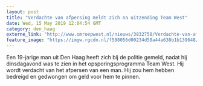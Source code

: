 ```yaml
---
layout: post
title: "Verdachte van afpersing meldt zich na uitzending Team West"
date: Wed, 15 May 2019 12:04:54 GMT
category: den_haag
externe_link: "http://www.omroepwest.nl/nieuws/3832750/Verdachte-van-afpersing-meldt-zich-na-uitzending-Team-West"
feature_image: "https://imgw.rgcdn.nl/f588056d00234d58a44a638b1b139648/opener/2461161.jpg"
---
```


Een 19-jarige man uit Den Haag heeft zich bij de politie gemeld, nadat hij dinsdagavond was te zien in het opsporingsprogramma Team West. Hij wordt verdacht van het afpersen van een man. Hij zou hem hebben bedreigd en gedwongen om geld voor hem te pinnen.
